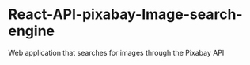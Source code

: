 # React-API-pixabay-Image-search-engine
Web application that searches for images through the Pixabay API
